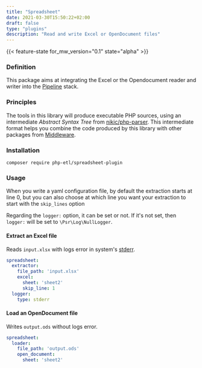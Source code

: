 ```yaml
---
title: "Spreadsheet"
date: 2021-03-30T15:50:22+02:00
draft: false
type: "plugins"
description: "Read and write Excel or OpenDocument files"
---
```


{{< feature-state for_mw_version="0.1" state="alpha" >}}

### Definition
This package aims at integrating the Excel or the Opendocument reader and writer into the
[Pipeline](https://github.com/php-etl/pipeline) stack.

### Principles
The tools in this library will produce executable PHP sources, using an intermediate _Abstract Syntax Tree_ from
[nikic/php-parser](https://github.com/nikic/PHP-Parser). This intermediate format helps you combine
the code produced by this library with other packages from [Middleware](https://github.com/php-etl).

### Installation
```
composer require php-etl/spreadsheet-plugin
```

### Usage
When you write a yaml configuration file, by default the extraction starts at line 0, but
you can also choose at which line you want your extraction to start with the `skip_lines` option

Regarding the `logger:` option, it can be set or not. If it's not set, then `logger:` will be set to `\Psr\Log\NullLogger`.

#### Extract an Excel file
Reads `input.xlsx` with logs error in system's [stderr](https://en.wikipedia.org/wiki/Standard_streams#Standard_error_(stderr)).

```yaml
spreadsheet:
  extractor:
    file_path: 'input.xlsx'
    excel:
      sheet: 'sheet2'
      skip_line: 1
  logger:
    type: stderr
```
#### Load an OpenDocument file
Writes `output.ods` without logs error.

```yaml
spreadsheet:
  loader:
    file_path: 'output.ods'
    open_document:
      sheet: 'sheet2'
```
